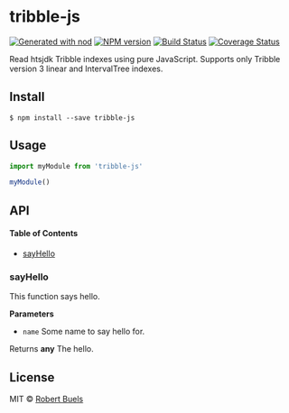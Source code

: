 # tribble-js

[![Generated with nod](https://img.shields.io/badge/generator-nod-2196F3.svg?style=flat-square)](https://github.com/diegohaz/nod)
[![NPM version](https://img.shields.io/npm/v/tribble-js.svg?style=flat-square)](https://npmjs.org/package/tribble-js)
[![Build Status](https://img.shields.io/travis/rbuels/tribble-js/master.svg?style=flat-square)](https://travis-ci.org/rbuels/tribble-js) [![Coverage Status](https://img.shields.io/codecov/c/github/rbuels/tribble-js/master.svg?style=flat-square)](https://codecov.io/gh/rbuels/tribble-js/branch/master)

Read htsjdk Tribble indexes using pure JavaScript. Supports only Tribble version 3 linear and IntervalTree indexes.

## Install

    $ npm install --save tribble-js

## Usage

```js
import myModule from 'tribble-js'

myModule()
```

## API

<!-- Generated by documentation.js. Update this documentation by updating the source code. -->

#### Table of Contents

-   [sayHello](#sayhello)

### sayHello

This function says hello.

**Parameters**

-   `name`  Some name to say hello for.

Returns **any** The hello.

## License

MIT © [Robert Buels](https://github.com/rbuels)
